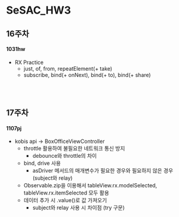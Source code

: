 # SeSAC_HW3

## 16주차
#### 1031hw
- RX Practice
    - just, of, from, repeatElement(+ take)
    - subscribe, bind(+ onNext), bind(+ to), bind(+ share) 


<br>
<br>

## 17주차
#### 1107pj
- kobis api -> BoxOfficeViewController
  - throttle 활용하여 불필요한 네트워크 통신 방지
    - debounce와 throttle의 차이
  - bind, drive 사용
    - asDriver 메서드의 매개변수가 필요한 경우와 필요하지 않은 경우 (subject와 relay)
  - Observable.zip을 이용해서 tableView.rx.modelSelected, tableView.rx.itemSelected 모두 활용
  - 데이터 추가 시 .value()로 값 가져오기
    - subject와 relay 사용 시 차이점 (try 구문)

